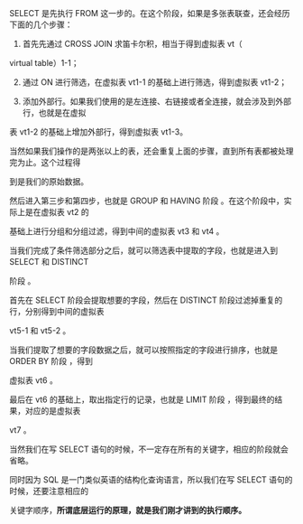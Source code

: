 SELECT 是先执行 FROM 这一步的。在这个阶段，如果是多张表联查，还会经历下面的几个步骤：

1. 首先先通过 CROSS JOIN 求笛卡尔积，相当于得到虚拟表 vt（

virtual table）1-1； 

2. 通过 ON 进行筛选，在虚拟表 vt1-1 的基础上进行筛选，得到虚拟表 vt1-2； 

3. 添加外部行。如果我们使用的是左连接、右链接或者全连接，就会涉及到外部行，也就是在虚拟

表 vt1-2 的基础上增加外部行，得到虚拟表 vt1-3。

当然如果我们操作的是两张以上的表，还会重复上面的步骤，直到所有表都被处理完为止。这个过程得

到是我们的原始数据。

然后进入第三步和第四步，也就是 GROUP 和 HAVING 阶段 。在这个阶段中，实际上是在虚拟表 vt2 的

基础上进行分组和分组过滤，得到中间的虚拟表 vt3 和 vt4 。

当我们完成了条件筛选部分之后，就可以筛选表中提取的字段，也就是进入到 SELECT 和 DISTINCT 

阶段 。

首先在 SELECT 阶段会提取想要的字段，然后在 DISTINCT 阶段过滤掉重复的行，分别得到中间的虚拟表

vt5-1 和 vt5-2 。

当我们提取了想要的字段数据之后，就可以按照指定的字段进行排序，也就是 ORDER BY 阶段 ，得到

虚拟表 vt6 。

最后在 vt6 的基础上，取出指定行的记录，也就是 LIMIT 阶段 ，得到最终的结果，对应的是虚拟表

vt7 。

当然我们在写 SELECT 语句的时候，不一定存在所有的关键字，相应的阶段就会省略。

同时因为 SQL 是一门类似英语的结构化查询语言，所以我们在写 SELECT 语句的时候，还要注意相应的

关键字顺序，**所谓底层运行的原理，就是我们刚才讲到的执行顺序。**